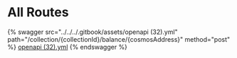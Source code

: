 # All Routes



{% swagger src="../../../.gitbook/assets/openapi (32).yml" path="/collection/{collectionId}/balance/{cosmosAddress}" method="post" %}
[openapi (32).yml](<../../../.gitbook/assets/openapi (32).yml>)
{% endswagger %}
